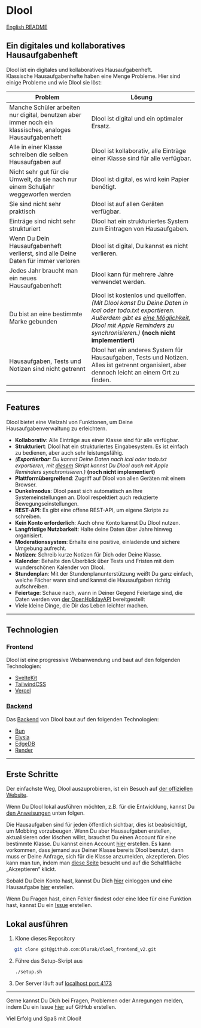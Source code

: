 # Dlool

[English README](./README.md)

## Ein digitales und kollaboratives Hausaufgabenheft

Dlool ist ein digitales und kollaboratives Hausaufgabenheft.  
Klassische Hausaufgabenhefte haben eine Menge Probleme. Hier sind einige Probleme und wie Dlool sie löst:

| Problem                                                                                                  | Lösung                                                                                                                                                                                                                                                                                                |
| -------------------------------------------------------------------------------------------------------- | ----------------------------------------------------------------------------------------------------------------------------------------------------------------------------------------------------------------------------------------------------------------------------------------------------- |
| Manche Schüler arbeiten nur digital, benutzen aber immer noch ein klassisches, analoges Hausaufgabenheft | Dlool ist digital und ein optimaler Ersatz.                                                                                                                                                                                                                                                           |
| Alle in einer Klasse schreiben die selben Hausaufgaben auf                                               | Dlool ist kollaborativ, alle Einträge einer Klasse sind für alle verfügbar.                                                                                                                                                                                                                           |
| Nicht sehr gut für die Umwelt, da sie nach nur einem Schuljahr weggeworfen werden                        | Dlool ist digital, es wird kein Papier benötigt.                                                                                                                                                                                                                                                      |
| Sie sind nicht sehr praktisch                                                                            | Dlool ist auf allen Geräten verfügbar.                                                                                                                                                                                                                                                                |
| Einträge sind nicht sehr strukturiert                                                                    | Dlool hat ein strukturiertes System zum Eintragen von Hausaufgaben.                                                                                                                                                                                                                                   |
| Wenn Du Dein Hausaufgabenheft verlierst, sind alle Deine Daten für immer verloren                        | Dlool ist digital, Du kannst es nicht verlieren.                                                                                                                                                                                                                                                      |
| Jedes Jahr braucht man ein neues Hausaufgabenheft                                                        | Dlool kann für mehrere Jahre verwendet werden.                                                                                                                                                                                                                                                        |
| Du bist an eine bestimmte Marke gebunden                                                                 | Dlool ist kostenlos und quelloffen. _(Mit Dlool kanst Du Deine Daten in ical oder todo.txt exportieren. Außerdem gibt es [eine Möglichkeit](https://github.com/Dlurak/dlool-scriptable/blob/main/reminders/README.md), Dlool mit Apple Reminders zu synchronisieren.)_ **(noch nicht implementiert)** |
| Hausaufgaben, Tests und Notizen sind nicht getrennt                                                      | Dlool hat ein anderes System für Hausaufgaben, Tests und Notizen. Alles ist getrennt organisiert, aber dennoch leicht an einem Ort zu finden.                                                                                                                                                         |

---

## Features

Dlool bietet eine Vielzahl von Funktionen, um Deine Hausaufgabenverwaltung zu erleichtern.

- **Kollaborativ**: Alle Einträge aus einer Klasse sind für alle verfügbar.
- **Strukturiert**: Dlool hat ein strukturiertes Eingabesystem. Es ist einfach zu bedienen, aber auch sehr leistungsfähig.
- _(**Exportierbar**: Du kannst Deine Daten nach ical oder todo.txt exportieren,
  mit [diesem](https://github.com/Dlurak/dlool-scriptable/blob/main/reminders/README.md) Skript kannst Du Dlool auch mit Apple Reminders synchronisieren.)_ **(noch nicht implementiert)**
- **Plattformübergreifend**: Zugriff auf Dlool von allen Geräten mit einem Browser.
- **Dunkelmodus**: Dlool passt sich automatisch an Ihre Systemeinstellungen an. Dlool respektiert auch reduzierte Bewegungseinstellungen.
- **REST-API**: Es gibt eine offene REST-API, um eigene Skripte zu schreiben.
- **Kein Konto erforderlich**: Auch ohne Konto kannst Du Dlool nutzen.
- **Langfristige Nutzbarkeit**: Halte deine Daten über Jahre hinweg organisiert.
- **Moderationssystem**: Erhalte eine positive, einladende und sichere Umgebung aufrecht.
- **Notizen**: Schreib kurze Notizen für Dich oder Deine Klasse.
- **Kalender**: Behalte den Überblick über Tests und Fristen mit dem wunderschönen Kalender von Dlool.
- **Stundenplan**: Mit der Stundenplanunterstützung weißt Du ganz einfach, welche Fächer wann sind und kannst die Hausaufgaben richtig aufschreiben.
- **Feiertage**: Schaue nach, wann in Deiner Gegend Feiertage sind, die Daten werden von [der OpenHolidayAPI](https://www.openholidaysapi.org/en/) bereitgestellt
- Viele kleine Dinge, die Dir das Leben leichter machen.

---

## Technologien

### Frontend

Dlool ist eine progressive Webanwendung und baut auf den folgenden Technologien:

- [SvelteKit](https://kit.svelte.dev/)
- [TailwindCSS](https://tailwindcss.com/)
- [Vercel](https://vercel.com/)

### [Backend](https://github.com/Dlurak/dlool_backend_v2)

Das [Backend](https://github.com/Dlurak/dlool_backend_v2) von Dlool baut auf den folgenden Technologien:

- [Bun](https://bun.sh)
- [Elysia](https://elysiajs.com/)
- [EdgeDB](https://www.edgedb.com/)
- [Render](https://render.com/)

---

## Erste Schritte

Der einfachste Weg, Dlool auszuprobieren, ist ein Besuch auf [der offiziellen Website](https://dlool.me/).

Wenn Du Dlool lokal ausführen möchten, z.B. für die Entwicklung, kannst Du [den Anweisungen](#Lokal-ausführen) unten folgen.

Die Hausaufgaben sind für jeden öffentlich sichtbar, dies ist beabsichtigt, um Mobbing vorzubeugen. Wenn Du aber Hausaufgaben erstellen, aktualisieren oder löschen willst, brauchst Du einen Account für eine bestimmte Klasse. Du kannst einen Account [hier](https://dlool.me/register) erstellen. Es kann vorkommen, dass jemand aus Deiner Klasse bereits Dlool benutzt, dann muss er Deine Anfrage, sich für die Klasse anzumelden, akzeptieren. Dies kann man tun, indem man [diese Seite](https://www.dlool.me/moderation/list) besucht und auf die Schaltfläche „Akzeptieren“ klickt.

Sobald Du Dein Konto hast, kannst Du Dich [hier](https://dlool.me/login) einloggen und eine Hausaufgabe [hier](https://dlool.me/homework/) erstellen.

Wenn Du Fragen hast, einen Fehler findest oder eine Idee für eine Funktion hast, kannst Du ein [Issue](https://github.com/Dlurak/dlool_frontend_v2/issues) erstellen.

## Lokal ausführen

1. Klone dieses Repository

```bash
   git clone git@github.com:Dlurak/dlool_frontend_v2.git
```

2. Führe das Setup-Skript aus

   ```bash
   ./setup.sh
   ```

3. Der Server läuft auf [localhost port 4173](http://localhost:4173)

---

Gerne kannst Du Dich bei Fragen, Problemen oder Anregungen melden, indem Du ein Issue [hier](https://github.com/Dlurak/dlool_frontend_v2/issues) auf GitHub erstellen.

Viel Erfolg und Spaß mit Dlool!
